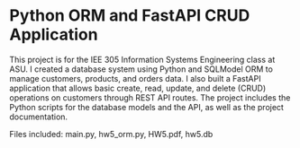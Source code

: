 # Python ORM and FastAPI CRUD Application

This project is  for the IEE 305 Information Systems Engineering class at ASU. I created a database system using Python and SQLModel ORM to manage customers, products, and orders data. I also built a FastAPI application that allows basic create, read, update, and delete (CRUD) operations on customers through REST API routes. The project includes the Python scripts for the database models and the API, as well as the project documentation. 

Files included: main.py, hw5_orm.py, HW5.pdf, hw5.db


